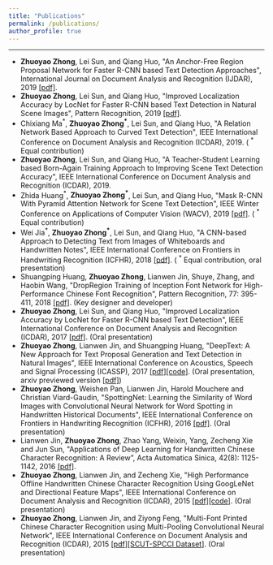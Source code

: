 ```yaml
---
title: "Publications"
permalink: /publications/
author_profile: true
---
```


------
* **Zhuoyao Zhong**, Lei Sun, and Qiang Huo, "An Anchor-Free Region Proposal Network for Faster R-CNN based Text Detection Approaches", International Journal on Document Analysis and Recognition (IJDAR), 2019 [[pdf]](https://link.springer.com/article/10.1007/s10032-019-00335-y?wt_mc=Internal.Event.1.SEM.ArticleAuthorOnlineFirst&utm_source=ArticleAuthorOnlineFirst&utm_medium=email&utm_content=AA_en_06082018&ArticleAuthorOnlineFirst_20190728).
* **Zhuoyao Zhong**, Lei Sun, and Qiang Huo, "Improved Localization Accuracy by LocNet for Faster R-CNN based Text Detection in Natural Scene Images", Pattern Recognition, 2019 [[pdf]](https://www.sciencedirect.com/science/article/pii/S0031320319302894).
* Chixiang Ma<sup>*</sup>, **Zhuoyao Zhong<sup>\*</sup>**, Lei Sun, and Qiang Huo, "A Relation Network Based Approach to Curved Text Detection", IEEE International Conference on Document Analysis and Recognition (ICDAR), 2019. ( <sup>\*</sup> Equal contribution)
* **Zhuoyao Zhong**, Lei Sun, and Qiang Huo, "A Teacher-Student Learning based Born-Again Training Approach to Improving Scene Text Detection Accuracy", IEEE International Conference on Document Analysis and Recognition (ICDAR), 2019.
* Zhida Huang<sup>*</sup>, **Zhuoyao Zhong<sup>\*</sup>**, Lei Sun, and Qiang Huo, "Mask R-CNN With Pyramid Attention Network for Scene Text Detection", IEEE Winter Conference on Applications of Computer Vision (WACV), 2019 [[pdf]](https://arxiv.org/pdf/1811.09058.pdf). ( <sup>\*</sup> Equal contribution)
* Wei Jia<sup>*</sup>, **Zhuoyao Zhong<sup>\*</sup>**, Lei Sun, and Qiang Huo, "A CNN-based Approach to Detecting Text from Images of Whiteboards and Handwritten Notes", IEEE International Conference on Frontiers in Handwriting Recognition (ICFHR), 2018 [[pdf]](https://ieeexplore.ieee.org/document/8563217). ( <sup>\*</sup> Equal contribution, oral presentation) 
* Shuangping Huang, **Zhuoyao Zhong**, Lianwen Jin, Shuye, Zhang, and Haobin Wang, "DropRegion Training of Inception Font Network for High-Performance Chinese Font Recognition", Pattern Recognition, 77: 395-411, 2018 [[pdf]](/files/PR2017_CCFR_final.pdf). (Key designer and developer)
* **Zhuoyao Zhong**, Lei Sun, and Qiang Huo, "Improved Localization Accuracy by LocNet for Faster R-CNN based Text Detection", IEEE International Conference on Document Analysis and Recognition (ICDAR), 2017 [[pdf]](/files/ICDAR2017_LocNet.pdf). (Oral presentation)
* **Zhuoyao Zhong**, Lianwen Jin, and Shuangping Huang, "DeepText: A New Approach for Text Proposal Generation and Text Detection in Natural Images", IEEE International Conference on Acoustics, Speech and Signal Processing (ICASSP), 2017 [[pdf]](https://ieeexplore.ieee.org/document/7952348)[[code]](https://github.com/zhongzhuoyao/DeepText). (Oral presentation, arxiv previewed version [[pdf]](https://arxiv.org/pdf/1605.07314.pdf))
* **Zhuoyao Zhong**, Weishen Pan, Lianwen Jin, Harold Mouchere and Christian Viard-Gaudin, "SpottingNet: Learning the Similarity of Word Images with Convolutional Neural Network for Word Spotting in Handwritten Historical Documents", IEEE International Conference on Frontiers in Handwriting Recognition (ICFHR), 2016 [[pdf]](/files/ICFHR2016_SpottingNet.pdf). (Oral presentation)
* Lianwen Jin, **Zhuoyao Zhong**, Zhao Yang, Weixin, Yang, Zecheng Xie and Jun Sun, "Applications of Deep Learning for Handwritten Chinese Character Recognition: A Review”, Acta Automatica Sinica, 42(8): 1125-1142, 2016 [[pdf]](/files/Review_DL_HCCR.pdf).
* **Zhuoyao Zhong**, Lianwen Jin, and Zecheng Xie, "High Performance Offline Handwritten Chinese Character Recognition Using GoogLeNet and Directional Feature Maps", IEEE International Conference on Document Analysis and Recognition (ICDAR), 2015 [[pdf]](https://arxiv.org/ftp/arxiv/papers/1505/1505.04925.pdf)[[code]](https://github.com/zhongzhuoyao/HCCR-GoogLeNet). (Oral presentation)
* **Zhuoyao Zhong**, Lianwen Jin, and Ziyong Feng, "Multi-Font Printed Chinese Character Recognition using Multi-Pooling Convolutional Neural Network", IEEE International Conference on Document Analysis and Recognition (ICDAR), 2015 [[pdf]](https://ieeexplore.ieee.org/document/7333733)[[SCUT-SPCCI Dataset]](http://www.hcii-lab.net/data/scutspcci/download.html). (Oral presentation)  <!--BaiduCloud http://pan.baidu.com/s/1bo6RC9x passward: 9pkg-->

